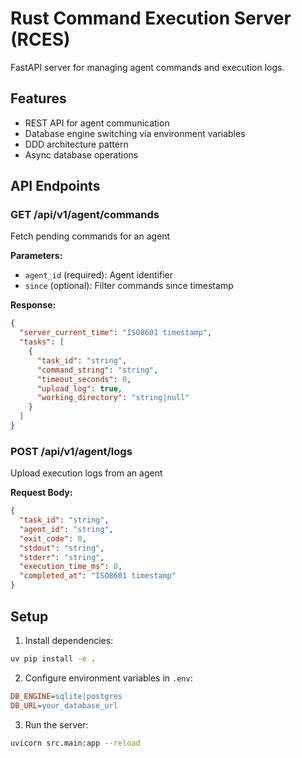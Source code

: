 # Rust Command Execution Server (RCES)

FastAPI server for managing agent commands and execution logs.

## Features

- REST API for agent communication
- Database engine switching via environment variables
- DDD architecture pattern
- Async database operations

## API Endpoints

### GET /api/v1/agent/commands
Fetch pending commands for an agent

**Parameters:**
- `agent_id` (required): Agent identifier
- `since` (optional): Filter commands since timestamp

**Response:**
```json
{
  "server_current_time": "ISO8601 timestamp",
  "tasks": [
    {
      "task_id": "string",
      "command_string": "string",
      "timeout_seconds": 0,
      "upload_log": true,
      "working_directory": "string|null"
    }
  ]
}
```

### POST /api/v1/agent/logs
Upload execution logs from an agent

**Request Body:**
```json
{
  "task_id": "string",
  "agent_id": "string",
  "exit_code": 0,
  "stdout": "string",
  "stderr": "string",
  "execution_time_ms": 0,
  "completed_at": "ISO8601 timestamp"
}
```

## Setup

1. Install dependencies:
```bash
uv pip install -e .
```

2. Configure environment variables in `.env`:
```ini
DB_ENGINE=sqlite|postgres
DB_URL=your_database_url
```

3. Run the server:
```bash
uvicorn src.main:app --reload
